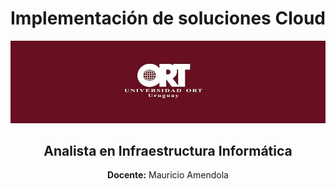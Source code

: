 <h1 align="center">Implementación de soluciones Cloud</h1>

<p align="center">
  <img src="ortLogo.jpg" alt="Universidad ORT Uruguay">
</p>

<h2 align="center">Analista en Infraestructura Informática</h2>

<p align="center">
  <strong>Docente:</strong> Mauricio Amendola
</p>
